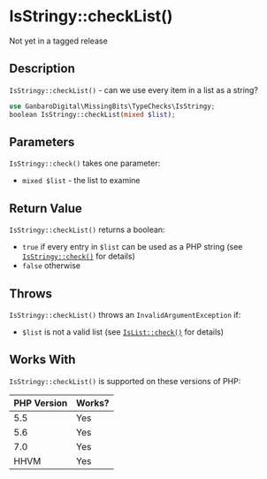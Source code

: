 # IsStringy::checkList()

<div class="callout warning" markdown="1">
Not yet in a tagged release
</div>

## Description

`IsStringy::checkList()` - can we use every item in a list as a string?

```php
use GanbaroDigital\MissingBits\TypeChecks\IsStringy;
boolean IsStringy::checkList(mixed $list);
```

## Parameters

`IsStringy::check()` takes one parameter:

* `mixed $list` - the list to examine

## Return Value

`IsStringy::checkList()` returns a boolean:

* `true` if every entry in `$list` can be used as a PHP string (see [`IsStringy::check()`](IsStringy.check.html) for details)
* `false` otherwise

## Throws

`IsStringy::checkList()` throws an `InvalidArgumentException` if:

* `$list` is not a valid list (see [`IsList::check()`](IsList.check.html) for details)

## Works With

`IsStringy::checkList()` is supported on these versions of PHP:

PHP Version | Works?
------------|-------
5.5 | Yes
5.6 | Yes
7.0 | Yes
HHVM | Yes
